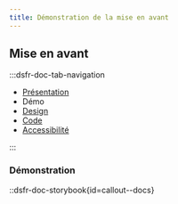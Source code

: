 ```yaml
---
title: Démonstration de la mise en avant
---
```


## Mise en avant

:::dsfr-doc-tab-navigation

- [Présentation](../index.md)
- Démo
- [Design](../design/index.md)
- [Code](../code/index.md)
- [Accessibilité](../accessibility/index.md)

:::

### Démonstration

::dsfr-doc-storybook{id=callout--docs}

